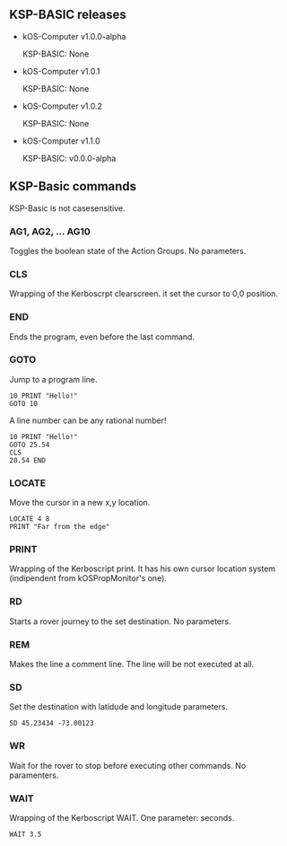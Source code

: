 ## KSP-BASIC releases
* kOS-Computer v1.0.0-alpha
  
  KSP-BASIC: None
* kOS-Computer v1.0.1
  
  KSP-BASIC: None
* kOS-Computer v1.0.2

  KSP-BASIC: None
* kOS-Computer v1.1.0
  
  KSP-BASIC: v0.0.0-alpha

## KSP-Basic commands
KSP-Basic is not casesensitive.
### AG1, AG2, ... AG10
Toggles the boolean state of the Action Groups. No parameters.
### CLS
Wrapping of the Kerboscrpt clearscreen. it set the cursor to 0,0 position.
### END
Ends the program, even before the last command.
### GOTO
Jump to a program line.
```
10 PRINT "Hello!"
GOTO 10
```
A line number can be any rational number!
```
10 PRINT "Hello!"
GOTO 25.54
CLS
20.54 END
```
### LOCATE
Move the cursor in a new x,y location.
```
LOCATE 4 8
PRINT "Far from the edge"
```
### PRINT
Wrapping of the Kerboscript print. It has his own cursor location system (indipendent from kOSPropMonitor's one).
### RD
Starts a rover journey to the set destination. No parameters.
### REM
Makes the line a comment line. The line will be not executed at all.
### SD
Set the destination with latidude and longitude parameters.
```
SD 45.23434 -73.00123
```
### WR
Wait for the rover to stop before executing other commands. No paramenters.
### WAIT
Wrapping of the Kerboscript WAIT. One parameter: seconds.
```
WAIT 3.5
```
